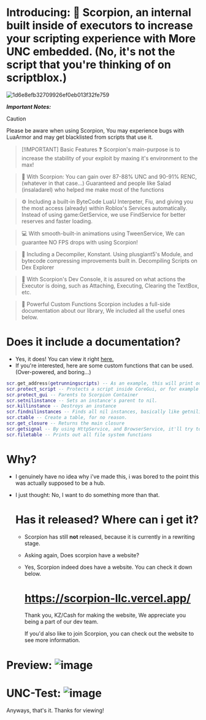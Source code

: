 


# Introducing: 💫 Scorpion, an internal built inside of executors to increase your scripting experience with More UNC embedded. (No, it's not the script that you're thinking of on scriptblox.)

![1d6e8efb32709926ef0eb013f32fe759](https://github.com/user-attachments/assets/a3542c19-23ec-4aa1-aff5-59bcc17dc065)

***Important Notes:***

> [!CAUTION]
> Please be aware when using Scorpion, You may experience bugs with LuaArmor and may get blacklisted from scripts that use it.


> [!IMPORTANT] Basic Features
> ❓ Scorpion's main-purpose is to increase the stability of your exploit by maxing it's environment to the max!
 
> 📂 With Scorpion: You can gain over 87-88% UNC and 90-91% RENC, (whatever in that case...)
     Guaranteed and people like Salad (insaladarel) who helped me make most of the functions
 
> ⚙️ Including a built-in ByteCode LuaU Interpeter, Fiu, and giving you the most access (already) within Roblox's Services automatically.
   Instead of using game:GetService, we use FindService for better reserves and faster loading.
 
> 💻 With smooth-built-in animations using TweenService, We can guarantee NO FPS drops with using Scorpion!

> 📜 Including a Decompiler, Konstant. Using plusgiant5's Module, and bytecode compressing improvements built in.
  Decompiling Scripts on Dex Explorer

> 💉 With Scorpion's Dev Console, it is assured on what actions the Executor is doing, such as
   Attaching, Executing, Clearing the TextBox, etc.

> 📑 Powerful Custom Functions
   Scorpion includes a full-side documentation about our library, We included all the useful ones below.



# Does it include a documentation?

- Yes, it does! You can view it right  [here.](https://github.com/RazAPI/Scorpion/blob/main/Documentation.md)
- If you're interested, here are some custom functions that can be used. (Over-powered, and boring...)

 ```lua
 scr.get_address(getrunningscripts) -- As an example, this will print out the original address of the function.
 scr.protect_script -- Protects a script inside CoreGui, or for example it could be used in PlayerGui.
 scr.protect_gui -- Parents to Scorpion Container
 scr.setnilinstance -- Sets an instance's parent to nil.
 scr.killinstance -- Destroys an instance
 scr.findnilinstances -- Finds all nil instances, basically like getnilinstances but it'll only search for ModuleScripts
 scr.ctable -- Create a table, for no reason.
 scr.get_closure -- Returns the main closure
 scr.getsignal -- By using HttpService, and BrowserService, it'll try to get your original User-Agent (Device, IOS, Windows, Android).
 scr.filetable -- Prints out all file system functions
 
 ```
# Why?

- I genuinely have no idea why i've made this, i was bored to the point this was actually supposed to be a hub.
- I just thought: No, I want to do something more than that.

  # Has it released? Where can i get it?

  - Scorpion has still **not** released, because it is currently in a rewriting stage.
  - Asking again, Does scorpion have a website?
 
  - Yes, Scorpion indeed does have a website. You can check it down below.
 

    # https://scorpion-llc.vercel.app/

    Thank you, KZ/Cash for making the website, We appreciate you being a part of our dev team.

    If you'd also like to join Scorpion, you can check out the website to see more information.
    
# Preview: ![image](https://github.com/user-attachments/assets/4bf04dbd-e093-49c5-b906-ed3329ad8fe7)


# UNC-Test: ![image](https://github.com/user-attachments/assets/accec7ad-fd15-4740-ae59-74d212c5f763)

Anyways, that's it. Thanks for viewing!
